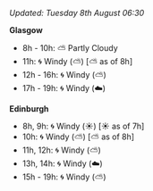*Updated: Tuesday 8th August 06:30*

**Glasgow**

* 8h - 10h: :partly_sunny: Partly Cloudy
* 11h: :cyclone: Windy (:partly_sunny:) [:partly_sunny: as of 8h]
* 12h - 16h: :cyclone: Windy (:partly_sunny:)
* 17h - 19h: :cyclone: Windy (:cloud:)

**Edinburgh**

* 8h, 9h: :cyclone: Windy (:sunny:) [:sunny: as of 7h]
* 10h: :cyclone: Windy (:partly_sunny:) [:partly_sunny: as of 8h]
* 11h, 12h: :cyclone: Windy (:partly_sunny:)
* 13h, 14h: :cyclone: Windy (:cloud:)
* 15h - 19h: :cyclone: Windy (:partly_sunny:)

